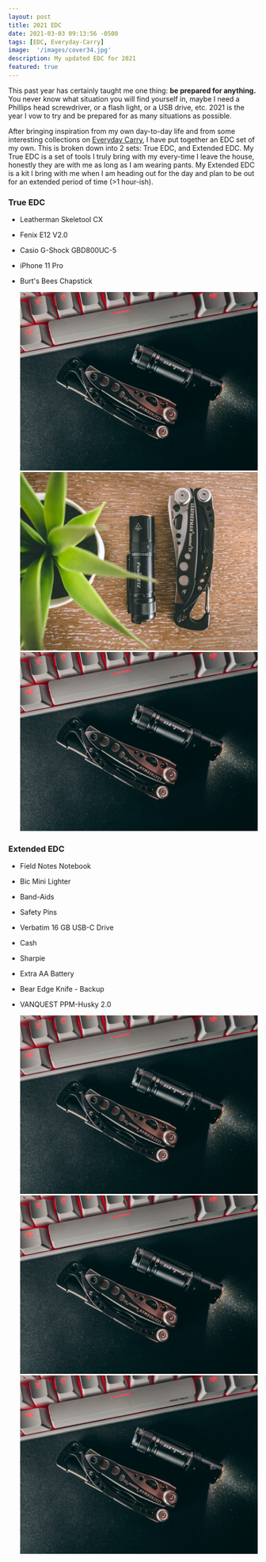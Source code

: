 ```yaml
---
layout: post
title: 2021 EDC
date: 2021-03-03 09:13:56 -0500
tags: [EDC, Everyday-Carry]
image:  '/images/cover34.jpg'
description: My updated EDC for 2021
featured: true
---
```


This past year has certainly taught me one thing: **be prepared for anything.** You never know what situation
you will find yourself in, maybe I need a Phillips head screwdriver, or a flash light, or a USB drive,
etc. 2021 is the year I vow to try and be prepared for as many situations as possible.

After bringing inspiration from my own day-to-day life and from some interesting collections on [Everyday Carry](https://everydaycarry.com), I have
put together an EDC set of my own. This is broken down into 2 sets: True EDC, and Extended EDC. My True EDC is a set of tools
I truly bring with my every-time I leave the house, honestly they are with me as long as I am wearing pants. My Extended EDC is a kit I bring with me
when I am heading out for the day and plan to be out for an extended period of time (>1 hour-ish). 

### True EDC

* Leatherman Skeletool CX
* Fenix E12 V2.0
* Casio G-Shock GBD800UC-5
* iPhone 11 Pro
* Burt's Bees Chapstick

  <div class="gallery-box">
    <div class="gallery">
      <img src="/images/cover33.jpg">
      <img src="/images/cover34.jpg">
      <img src="/images/cover33.jpg">
    </div>
  </div>

### Extended EDC

* Field Notes Notebook
* Bic Mini Lighter
* Band-Aids
* Safety Pins
* Verbatim 16 GB USB-C Drive
* Cash
* Sharpie
* Extra AA Battery
* Bear Edge Knife - Backup
* VANQUEST PPM-Husky 2.0

  <div class="gallery-box">
    <div class="gallery">
      <img src="/images/cover33.jpg">
      <img src="/images/cover33.jpg">
      <img src="/images/cover33.jpg">
    </div>
  </div>